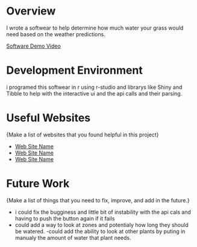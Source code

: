 # Overview

I wrote a softwear to help determine how much water your grass would need based on the weather predictions.

[Software Demo Video](https://youtu.be/xv1ZUCxhoIM)

# Development Environment

i programed this softwear in r using r-studio 
and librarys like Shiny and Tibble to help with the interactive ui and the api calls and their parsing.

# Useful Websites

{Make a list of websites that you found helpful in this project}

- [Web Site Name](https://www.datacamp.com/tutorial/r-studio-tutorial)
- [Web Site Name](https://www.geeksforgeeks.org/)
- [Web Site Name](https://www.datamentor.io/r-programming)

# Future Work

{Make a list of things that you need to fix, improve, and add in the future.}

- i could fix the bugginess and little bit of instability with the api cals and having to push the button again if it fails 
- could add a way to look at zones and potentialy how long they should be watered.
-could add the ability to look at other plants by puting in manualy the amount of water that plant needs.